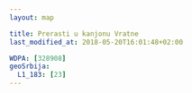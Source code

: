 ```yaml
---
layout: map

title: Prerasti u kanjonu Vratne
last_modified_at: 2018-05-20T16:01:48+02:00

WDPA: [328908]
geoSrbija:
  L1_183: [23]
---
```

